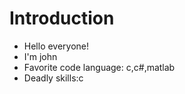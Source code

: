 Introduction
============
* Hello everyone!
* I'm john
* Favorite code language: c,c#,matlab
* Deadly skills:c

